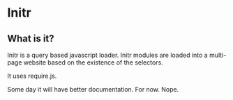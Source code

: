 # Initr

## What is it?

Initr is a query based javascript loader. Initr modules are loaded into a multi-page website based on the existence of the selectors.

It uses require.js.

Some day it will have better documentation. For now. Nope.
